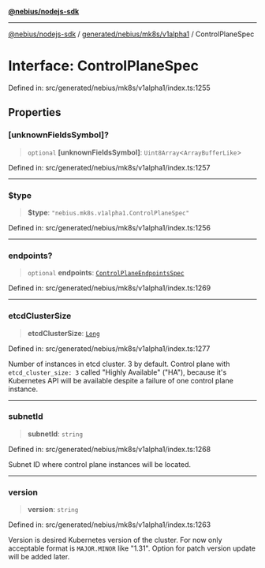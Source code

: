 [**@nebius/nodejs-sdk**](../../../../../README.md)

***

[@nebius/nodejs-sdk](../../../../../README.md) / [generated/nebius/mk8s/v1alpha1](../README.md) / ControlPlaneSpec

# Interface: ControlPlaneSpec

Defined in: src/generated/nebius/mk8s/v1alpha1/index.ts:1255

## Properties

### \[unknownFieldsSymbol\]?

> `optional` **\[unknownFieldsSymbol\]**: `Uint8Array`\<`ArrayBufferLike`\>

Defined in: src/generated/nebius/mk8s/v1alpha1/index.ts:1257

***

### $type

> **$type**: `"nebius.mk8s.v1alpha1.ControlPlaneSpec"`

Defined in: src/generated/nebius/mk8s/v1alpha1/index.ts:1256

***

### endpoints?

> `optional` **endpoints**: [`ControlPlaneEndpointsSpec`](ControlPlaneEndpointsSpec.md)

Defined in: src/generated/nebius/mk8s/v1alpha1/index.ts:1269

***

### etcdClusterSize

> **etcdClusterSize**: [`Long`](../../../../../runtime/protos/core/classes/Long.md)

Defined in: src/generated/nebius/mk8s/v1alpha1/index.ts:1277

Number of instances in etcd cluster.
 3 by default.
 Control plane with `etcd_cluster_size: 3` called "Highly Available" ("HA"), because it's Kubernetes API
 will be available despite a failure of one control plane instance.

***

### subnetId

> **subnetId**: `string`

Defined in: src/generated/nebius/mk8s/v1alpha1/index.ts:1268

Subnet ID where control plane instances will be located.

***

### version

> **version**: `string`

Defined in: src/generated/nebius/mk8s/v1alpha1/index.ts:1263

Version is desired Kubernetes version of the cluster. For now only acceptable format is
 `MAJOR.MINOR` like "1.31". Option for patch version update will be added later.
